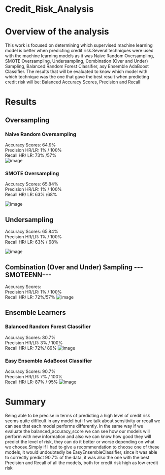 # Credit_Risk_Analysis

# Overview of the analysis

This work is focused on determining which supervised machine learning model is better when predicting credit risk.Several techniques were used with the machine learning models as it was Naive Random Oversampling, SMOTE Oversampling, Undersampling, Combination (Over and Under) Sampling, Balanced Random Forest Classifier, asy Ensemble AdaBoost Classifier. The results that will be evaluated to know which model with which technique was the one that gave the best result when predicting credit risk will be: Balanced Accuracy Scores, Precision and Recall


# Results

## Oversampling

### Naive Random Oversampling
Accuracy Scores: 64.9%  
Precision HR/LR: 1% / 100%  
Recall HR/ LR:   73% /57%   
![image](https://user-images.githubusercontent.com/66183125/151721038-a742f712-41ee-479a-8c6c-9bf6428cfe59.png)


### SMOTE Oversampling
Accuracy Scores:  65.84%   
Precision HR/LR: 1% / 100%  
Recall HR/ LR:   63% /68%

![image](https://user-images.githubusercontent.com/66183125/151721026-acac1596-4b85-4230-b1a2-d58db7f657e4.png)



## Undersampling
Accuracy Scores:  65.84%   
Precision HR/LR: 1% / 100%     
Recall HR/ LR:   63% / 68% 

![image](https://user-images.githubusercontent.com/66183125/151723094-88ec47ad-9d9d-425a-b5d5-8e514b3defa2.png)


## Combination (Over and Under) Sampling    ---SMOTEENN---
Accuracy Scores:      
Precision HR/LR: 1% / 100%       
Recall HR/ LR:   72%/57%
![image](https://user-images.githubusercontent.com/66183125/151720959-594491c7-4fad-46c7-bda9-47b319ebbf85.png)



## Ensemble Learners

### Balanced Random Forest Classifier
Accuracy Scores:   80.7%   
Precision HR/LR: 3% / 100%      
Recall HR/ LR:   72%/ 89%
![image](https://user-images.githubusercontent.com/66183125/151720945-c9e5d8db-74bb-45fc-85a4-988b7f115693.png)


### Easy Ensemble AdaBoost Classifier
Accuracy Scores: 90.7%   
Precision HR/LR: 7% / 100%      
Recall HR/ LR:   87% / 95%
![image](https://user-images.githubusercontent.com/66183125/151720938-7dfca143-d683-4dd1-ba7c-e327f6ae7c5e.png)


# Summary

Being able to be precise in terms of predicting a high level of credit risk seems quite difficult in any model but if we talk about sensitivity or recall we can see that each model performs differently. In the same way  if we evaluate the balanced_accuracy_score  we can see how our models will  perform with new information and  also we can know how good they will  predict the level of risk, they can do it better or worse depending on what we choose.Simply if I had to give a recommendation to choose one of these models, it would undoubtedly be EasyEnsembleClassifier, since it was able to correctly predict 90.7% of the data, it was also the one with the best Precision and Recall of all the models, both for credit risk high as low credit risk










